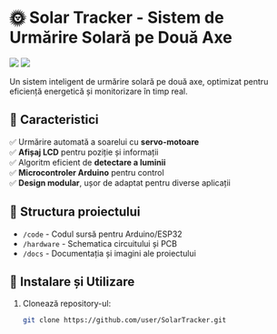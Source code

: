 # 🌞 Solar Tracker - Sistem de Urmărire Solară pe Două Axe

![](https://img.shields.io/badge/Arduino-8A2BE2) ![](https://img.shields.io/badge/C++-FFDD33)

Un sistem inteligent de urmărire solară pe două axe, optimizat pentru eficiență energetică și monitorizare în timp real.

## 🚀 Caracteristici
✅ Urmărire automată a soarelui cu **servo-motoare**  
✅ **Afișaj LCD** pentru poziție și informații  
✅ Algoritm eficient de **detectare a luminii**  
✅ **Microcontroler Arduino** pentru control  
✅ **Design modular**, ușor de adaptat pentru diverse aplicații  


## 📂 Structura proiectului
- `/code` - Codul sursă pentru Arduino/ESP32  
- `/hardware` - Schematica circuitului și PCB  
- `/docs` - Documentația și imagini ale proiectului  


## 🔧 Instalare și Utilizare
1. Clonează repository-ul:
   ```sh
   git clone https://github.com/user/SolarTracker.git
